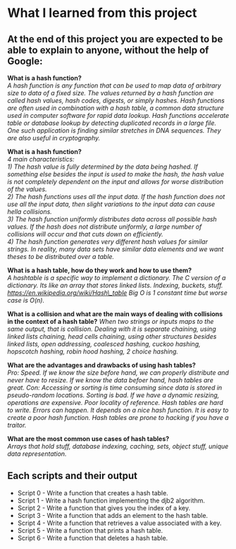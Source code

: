 # What I learned from this project  
At the end of this project you are expected to be able to explain to anyone, without the help of Google:  
---   

**What is a hash function?**  
*A hash function is any function that can be used to map data of arbitrary size
to data of a fixed size. The values returned by a hash function are called hash
values, hash codes, digests, or simply hashes. Hash functions are often used in
combination with a hash table, a common data structure used in computer
software for rapid data lookup. Hash functions accelerate table or database
lookup by detecting duplicated records in a large file. One such application is
finding similar stretches in DNA sequences. They are also useful in
cryptography.*  


**What is a hash function?**  
*4 main characteristics:*  
*1) The hash value is fully determined by the data being
hashed. If something else besides the input is used to make the hash, the hash
value is not completely dependent on the input and allows for worse
distribution of the values.*  
*2) The hash functions uses all the input data. If the hash function does not
use all the input data, then slight variations to the input data can cause
hella collisions.*   
*3) The hash function uniformly distributes data across all possible hash
values. If the hash does not distribute uniformly, a large number of collisions
will occur and that cuts down on efficiently.*   
*4) The hash function generates very different hash values for similar strings.
In reality, many data sets have similar data elements and we want theses to be
distributed over a table.*    


**What is a hash table, how do they work and how to use them?**  
*A hashtable is a specific way to implement a dictionary.
The C version of a dictionary. 
Its like an array that stores linked lists. Indexing, buckets, stuff.
https://en.wikipedia.org/wiki/Hash\_table
Big O is 1 constant time but worse case is O(n).*  


**What is a collision and what are the main ways of dealing with collisions in the context of a hash table?** 
*When two strings or inputs maps to the same output, that is collision. Dealing
with it is separate chaining, using linked lists chaining, head cells chaining,
using other structures besides linked lists, open addressing, coalesced
hashing, cuckoo hashing, hopscotch hashing, robin hood hashing, 2 choice
hashing.*  


**What are the advantages and drawbacks of using hash tables?**  
*Pro: Speed. If we know the size before hand, we can properly distribute and
never have to resize. If we know the data befoer hand, hash tables are great.
Con: Accessing or sorting is time consuming since data is stored in
pseudo-random locations. Sorting is bad. If we have a dynamic resizing,
operations are expensive.
Poor locality of reference. Hash tables are hard to write. Errors can happen.
It depends on a nice hash function. 
It is easy to create a poor hash function.
Hash tables are prone to hacking if you have a traitor.*  


**What are the most common use cases of hash tables?**  
*Arrays that hold stuff, database indexing, caching, sets, object stuff, unique
data representation.*  


## Each scripts and their output  
* Script 0 - Write a function that creates a hash table.  
* Script 1 - Write a hash function implementing the djb2 algorithm.  
* Script 2 - Write a function that gives you the index of a key.  
* Script 3 - Write a function that adds an element to the hash table.  
* Script 4 - Write a function that retrieves a value associated with a key.  
* Script 5 - Write a function that prints a hash table.  
* Script 6 - Write a function that deletes a hash table.  



